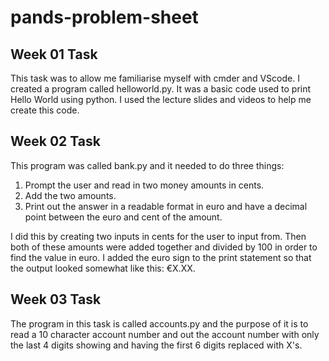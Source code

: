 # pands-problem-sheet
## **Week 01 Task**

This task was to allow me familiarise myself with cmder and VScode. I created a program called helloworld.py. It was a basic code used to print Hello World using python. I used the lecture slides and videos to help me create this code.  

## **Week 02 Task**

This program was called bank.py and it needed to do three things:
1. Prompt the user and read in two money amounts in cents.
2. Add the two amounts.
3. Print out the answer in a readable format in euro and have a decimal point between the euro and cent of the amount.

I did this by creating two inputs in cents for the user to input from. Then both of these amounts were added together and divided by 100 in order to find the value in euro. I added the euro sign to the print statement so that the output looked somewhat like this: €X.XX.

## **Week 03 Task**

The program in this task is called accounts.py and the purpose of it is to read a 10 character account number and out the account number with only the last 4 digits showing and having the first 6 digits replaced with X's.

